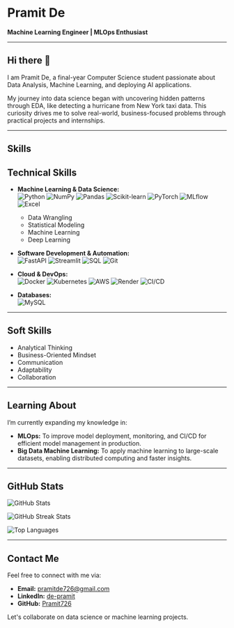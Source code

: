 # Pramit De

**Machine Learning Engineer | MLOps Enthusiast**

---

## Hi there 👋

I am Pramit De, a final-year Computer Science student passionate about Data Analysis, Machine Learning, and deploying AI applications.

My journey into data science began with uncovering hidden patterns through EDA, like detecting a hurricane from New York taxi data. This curiosity drives me to solve real-world, business-focused problems through practical projects and internships.


---

## Skills

## Technical Skills

- **Machine Learning & Data Science:**  
  ![Python](https://img.shields.io/badge/-Python-3776AB?style=flat&logo=python&logoColor=white) ![NumPy](https://img.shields.io/badge/-NumPy-013243?style=flat&logo=numpy&logoColor=white) ![Pandas](https://img.shields.io/badge/-Pandas-150458?style=flat&logo=pandas&logoColor=white) ![Scikit-learn](https://img.shields.io/badge/-Scikit%20Learn-F7931E?style=flat&logo=scikit-learn&logoColor=white) ![PyTorch](https://img.shields.io/badge/-PyTorch-EE4C2C?style=flat&logo=pytorch&logoColor=white) ![MLflow](https://img.shields.io/badge/-MLflow-0194D1?style=flat&logo=mlflow&logoColor=white) ![Excel](https://img.shields.io/badge/-Excel-217346?style=flat&logo=microsoft-excel&logoColor=white)

  - Data Wrangling  
  - Statistical Modeling  
  - Machine Learning  
  - Deep Learning  

- **Software Development & Automation:**  
  ![FastAPI](https://img.shields.io/badge/-FastAPI-009688?style=flat&logo=fastapi&logoColor=white) ![Streamlit](https://img.shields.io/badge/-Streamlit-FF4B4B?style=flat&logo=streamlit&logoColor=white) ![SQL](https://img.shields.io/badge/-SQL-4479A1?style=flat&logo=mysql&logoColor=white) ![Git](https://img.shields.io/badge/-Git-F05032?style=flat&logo=git&logoColor=white)

- **Cloud & DevOps:**  
  ![Docker](https://img.shields.io/badge/-Docker-2496ED?style=flat&logo=docker&logoColor=white) ![Kubernetes](https://img.shields.io/badge/-Kubernetes-326CE5?style=flat&logo=kubernetes&logoColor=white) ![AWS](https://img.shields.io/badge/-AWS-232F3E?style=flat&logo=amazon-aws&logoColor=white) ![Render](https://img.shields.io/badge/-Render-46E3B7?style=flat&logo=render&logoColor=white) ![CI/CD](https://img.shields.io/badge/-CI%2FCD-0A0A0A?style=flat&logo=github-actions&logoColor=white)

- **Databases:**  
  ![MySQL](https://img.shields.io/badge/-MySQL-4479A1?style=flat&logo=mysql&logoColor=white)
---

## Soft Skills

- Analytical Thinking  
- Business-Oriented Mindset  
- Communication  
- Adaptability  
- Collaboration


---

## Learning About

I’m currently expanding my knowledge in:

- **MLOps:** To improve model deployment, monitoring, and CI/CD for efficient model management in production.
- **Big Data Machine Learning:** To apply machine learning to large-scale datasets, enabling distributed computing and faster insights.

---

## GitHub Stats

![GitHub Stats](https://github-readme-stats.vercel.app/api?username=Pramit726&show_icons=true&hide_title=true&hide=prs&count_private=true)

![GitHub Streak Stats](https://github-readme-streak-stats.herokuapp.com/?user=Pramit726)

![Top Languages](https://github-readme-stats.vercel.app/api/top-langs/?username=Pramit726&show_icons=true&hide_title=true&layout=compact)

---

## Contact Me

Feel free to connect with me via:

- **Email:** [pramitde726@gmail.com](mailto:pramitde726@gmail.com)
- **LinkedIn:** [de-pramit](https://www.linkedin.com/in/de-pramit/)
- **GitHub:** [Pramit726](https://github.com/Pramit726)

Let's collaborate on data science or machine learning projects.
